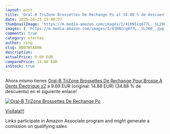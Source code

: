 ```yaml
---
layout: post
title: 'Oral-B TriZone Brossettes De Rechange Po al 34.88 % de descuento'
date: 2020-10-23 15:40:57
thumbnailImage: 'https://m.media-amazon.com/images/I/41KNIcq877L._SL200_.jpg'
images: [ 'https://m.media-amazon.com/images/I/41KNIcq877L._SL200_.jpg' ]
comments: true
category: ofertas
author: ring
slug: B007WSAB0W
description:
actualPrice: 9.69 EUR
comparePrice: 14.88 EUR
inStock: true
---
```


Ahora mismo tienes [Oral-B TriZone Brossettes De Rechange Pour Brosse À Dents Électrique x2](https://www.amazon.fr/dp/B007WSAB0W/?tag=tolees0d-21) a 9.69 EUR (original: 14.88 EUR) (34.88 %  de descuento) en el siguiente enlace!

[![Oral-B TriZone Brossettes De Rechange Po](https://m.media-amazon.com/images/I/41KNIcq877L._SL200_.jpg)](https://www.amazon.fr/dp/B007WSAB0W/?tag=tolees0d-21)

[Visítala!!!](https://www.amazon.fr/dp/B007WSAB0W/?tag=tolees0d-21)

Links participate in Amazon Associate program and might generate a comission on qualifying sales
